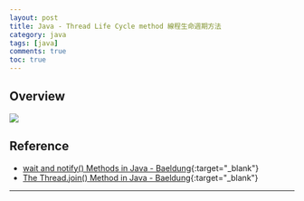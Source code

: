```yaml
---
layout: post
title: Java - Thread Life Cycle method 線程生命週期方法
category: java
tags: [java]
comments: true
toc: true
---
```


## Overview

![](https://www.hauchenglee.com/assets/images/java/Life_cycle_of_a_Thread_in_Java.jpg)

## Reference

- [wait and notify() Methods in Java - Baeldung](https://www.baeldung.com/java-wait-notify){:target="_blank"}
- [The Thread.join() Method in Java - Baeldung](https://www.baeldung.com/java-thread-join){:target="_blank"}

---